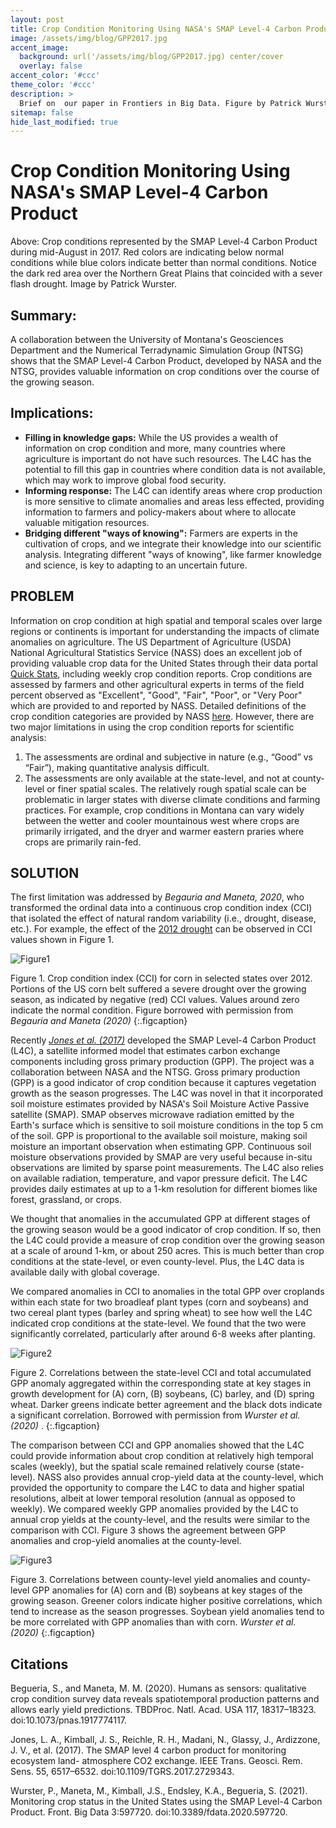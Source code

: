 ```yaml
---
layout: post
title: Crop Condition Monitoring Using NASA's SMAP Level-4 Carbon Product
image: /assets/img/blog/GPP2017.jpg
accent_image:
  background: url('/assets/img/blog/GPP2017.jpg) center/cover
  overlay: false
accent_color: '#ccc'
theme_color: '#ccc'
description: >
  Brief on  our paper in Frontiers in Big Data. Figure by Patrick Wurster.
sitemap: false
hide_last_modified: true
---
```

# Crop Condition Monitoring Using NASA's SMAP Level-4 Carbon Product
Above: Crop conditions represented by the SMAP Level-4 Carbon Product during mid-August in 2017. Red colors are indicating below normal conditions while blue colors indicate better than normal conditions. Notice the dark red area over the Northern Great Plains that coincided with a sever flash drought. Image by Patrick Wurster.


## Summary:
A collaboration between the University of Montana's Geosciences Department and the Numerical Terradynamic Simulation Group (NTSG) shows that the SMAP Level-4 Carbon Product, developed by NASA and the NTSG, provides valuable information on crop conditions over the course of the growing season.

## Implications:
*	**Filling in knowledge gaps:** While the US provides a wealth of information on crop condition and more, many countries where agriculture is important do not have such resources. The L4C has the potential to fill this gap in countries where condition data is not available, which may work to improve global food security.
*	**Informing response:** The L4C can identify areas where crop production is more sensitive to climate anomalies and areas less effected, providing information to farmers and policy-makers about where to allocate valuable mitigation resources.
*	**Bridging different "ways of knowing":** Farmers are experts in the cultivation of crops, and we integrate their knowledge into our scientific analysis. Integrating different "ways of knowing", like farmer knowledge and science, is key to adapting to an uncertain future.
 
## PROBLEM
Information on crop condition at high spatial and temporal scales over large regions or continents is important for understanding the impacts of climate anomalies on agriculture. The US Department of Agriculture (USDA) National Agricultural Statistics Service (NASS) does an excellent job of providing valuable crop data for the United States through their data portal [Quick Stats](https://quickstats.nass.usda.gov/), including weekly crop condition reports. Crop conditions are assessed by farmers and other agricultural experts in terms of the field percent observed as "Excellent", "Good", "Fair", "Poor", or "Very Poor" which are provided to and reported by NASS. Detailed definitions of the crop condition categories are provided by NASS [here](https://www.nass.usda.gov/Publications/National_Crop_Progress/terms_definitions.php#condition). However, there are two major limitations in using the crop condition reports for scientific analysis:

1. The assessments are ordinal and subjective in nature (e.g., “Good” vs “Fair”), making quantitative analysis difficult.
2. The assessments are only available at the state-level, and not at county-level or finer spatial scales. The relatively rough spatial scale can be problematic in larger states with diverse climate conditions and farming practices. For example, crop conditions in Montana can vary widely between the wetter and cooler mountainous west where crops are primarily irrigated, and the dryer and warmer eastern praries where crops are primarily rain-fed. 

## SOLUTION
The first limitation was addressed by <cite>Begauria and Maneta, 2020</cite>, who transformed the ordinal data into a continuous crop condition index (CCI) that isolated the effect of natural random variability (i.e., drought, disease, etc.). For example, the effect of the [2012 drought](https://en.wikipedia.org/wiki/2012%E2%80%9313_North_American_drought) can be observed in CCI values shown in Figure 1.

![Figure1](/assets/img/blog/Begauria2020_F3.png)

Figure 1. Crop condition index (CCI) for corn in selected states over 2012. Portions of the US corn belt suffered a severe drought over the growing season, as indicated by negative (red) CCI values. Values around zero indicate the normal condition. Figure borrowed with permission from <cite>Begauria and Maneta (2020)</cite>
{:.figcaption}

Recently [<cite>Jones et al. (2017)</cite>](https://ieeexplore.ieee.org/document/8008865) developed the SMAP Level-4 Carbon Product (L4C), a satellite informed model that estimates carbon exchange components including gross primary production (GPP). The project was a collaboration between NASA and the NTSG. Gross primary production (GPP) is a good indicator of crop condition because it captures vegetation growth as the season progresses. The L4C was novel in that it incorporated soil moisture estimates provided by NASA's Soil Moisture Active Passive satellite (SMAP). SMAP observes microwave radiation emitted by the Earth's surface which is sensitive to soil moisture conditions in the top 5 cm of the soil. GPP is proportional to the available soil moisture, making soil moisture an important observation when estimating GPP. Continuous soil moisture observations provided by SMAP are very useful because in-situ observations are limited by sparse point measurements. The L4C also relies on available radiation, temperature, and vapor pressure deficit. The L4C provides daily estimates at up to a 1-km resolution for different biomes like forest, grassland, or crops.

We thought that anomalies in the accumulated GPP at different stages of the growing season would be a good indicator of crop condition. If so, then the L4C could provide a measure of crop condition over the growing season at a scale of around 1-km, or about 250 acres. This is much better than crop conditions at the state-level, or even county-level. Plus, the L4C data is available daily with global coverage.

We compared anomalies in CCI to anomalies in the total GPP over croplands within each state for two broadleaf plant types (corn and soybeans) and two cereal plant types (barley and spring wheat) to see how well the L4C indicated crop conditions at the state-level. We found that the two were significantly correlated, particularly after around 6-8 weeks after planting. 

![Figure2](/assets/img/blog/Wurster2020b_F5.png)

Figure 2. Correlations between the state-level CCI and total accumulated GPP anomaly aggregated within the corresponding state at key stages in growth development for (A) corn, (B) soybeans, (C) barley, and (D) spring wheat. Darker greens indicate better agreement and the black dots indicate a significant correlation. Borrowed with permission from <cite>Wurster et al. (2020) </cite>. 
{:.figcaption}

The comparison between CCI and GPP anomalies showed that the L4C could provide information about crop condition at relatively high temporal scales (weekly), but the spatial scale remained relatively course (state-level). NASS also provides annual crop-yield data at the county-level, which provided the opportunity to compare the L4C to data and higher spatial resolutions, albeit at lower temporal resolution (annual as opposed to weekly). We compared weekly GPP anomalies provided by the L4C to annual crop yields at the county-level, and the results were similar to the comparison with CCI. Figure 3 shows the agreement between GPP anomalies and crop-yield anomalies at the county-level. 

![Figure3](/assets/img/blog/Wurster2020b_F3.png)

Figure 3. Correlations between county-level yield anomalies and county-level GPP anomalies for (A) corn and (B) soybeans at key stages of the growing season. Greener colors indicate higher positive correlations, which tend to increase as the season progresses. Soybean yield anomalies tend to be more correlated with GPP anomalies than with corn. <cite>Wurster et al. (2020)</cite>
{:.figcaption}

## Citations

Begueria, S., and Maneta, M. M. (2020). Humans as sensors: qualitative crop condition
survey data reveals spatiotemporal production patterns and allows early yield predictions.
TBDProc. Natl. Acad. USA 117, 18317–18323. doi:10.1073/pnas.1917774117.

Jones, L. A., Kimball, J. S., Reichle, R. H., Madani, N., Glassy, J., Ardizzone, J. V.,
et al. (2017). The SMAP level 4 carbon product for monitoring ecosystem land-
atmosphere CO2 exchange. IEEE Trans. Geosci. Rem. Sens. 55, 6517–6532.
doi:10.1109/TGRS.2017.2729343.

Wurster, P., Maneta, M., Kimball, J.S., Endsley, K.A., Begueria, S. (2021). Monitoring crop status in the United States using the SMAP Level-4 Carbon Product. Front. Big Data 3:597720. doi:10.3389/fdata.2020.597720.
